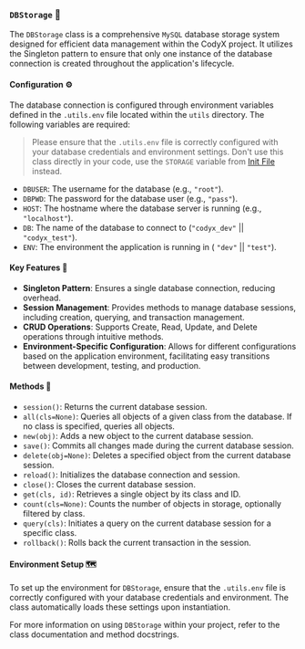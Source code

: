 ### `DBStorage` :floppy_disk:

The `DBStorage` class is a comprehensive `MySQL` database storage system designed for efficient data management within the CodyX project. It utilizes the Singleton pattern to ensure that only one instance of the database connection is created throughout the application's lifecycle.

#### Configuration :gear:
The database connection is configured through environment variables defined in the `.utils.env` file located within the `utils` directory. The following variables are required:
> Please ensure that the `.utils.env` file is correctly configured with your database credentials and environment settings.
> Don't use this class directly in your code, use the `STORAGE` variable from [Init File](./__init__.py) instead.

- `DBUSER`: The username for the database (e.g., `"root"`).
- `DBPWD`: The password for the database user (e.g., `"pass"`).
- `HOST`: The hostname where the database server is running (e.g., `"localhost"`).
- `DB`: The name of the database to connect to (`"codyx_dev"` || `"codyx_test"`).
- `ENV`: The environment the application is running in ( `"dev"` || `"test"`).

#### Key Features :key:

- **Singleton Pattern**: Ensures a single database connection, reducing overhead.
- **Session Management**: Provides methods to manage database sessions, including creation, querying, and transaction management.
- **CRUD Operations**: Supports Create, Read, Update, and Delete operations through intuitive methods.
- **Environment-Specific Configuration**: Allows for different configurations based on the application environment, facilitating easy transitions between development, testing, and production.

#### Methods :wrench:

- `session()`: Returns the current database session.
- `all(cls=None)`: Queries all objects of a given class from the database. If no class is specified, queries all objects.
- `new(obj)`: Adds a new object to the current database session.
- `save()`: Commits all changes made during the current database session.
- `delete(obj=None)`: Deletes a specified object from the current database session.
- `reload()`: Initializes the database connection and session.
- `close()`: Closes the current database session.
- `get(cls, id)`: Retrieves a single object by its class and ID.
- `count(cls=None)`: Counts the number of objects in storage, optionally filtered by class.
- `query(cls)`: Initiates a query on the current database session for a specific class.
- `rollback()`: Rolls back the current transaction in the session.

#### Environment Setup :world_map:

To set up the environment for `DBStorage`, ensure that the `.utils.env` file is correctly configured with your database credentials and environment. The class automatically loads these settings upon instantiation.

For more information on using `DBStorage` within your project, refer to the class documentation and method docstrings.
